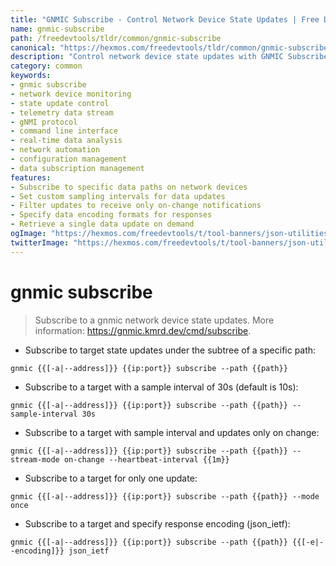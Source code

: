 ```yaml
---
title: "GNMIC Subscribe - Control Network Device State Updates | Free DevTools"
name: gnmic-subscribe
path: /freedevtools/tldr/common/gnmic-subscribe
canonical: "https://hexmos.com/freedevtools/tldr/common/gnmic-subscribe/"
description: "Control network device state updates with GNMIC Subscribe. Monitor real-time data streams and manage subscriptions using command line. Free online tool, no registration required."
category: common
keywords:
- gnmic subscribe
- network device monitoring
- state update control
- telemetry data stream
- gNMI protocol
- command line interface
- real-time data analysis
- network automation
- configuration management
- data subscription management
features:
- Subscribe to specific data paths on network devices
- Set custom sampling intervals for data updates
- Filter updates to receive only on-change notifications
- Specify data encoding formats for responses
- Retrieve a single data update on demand
ogImage: "https://hexmos.com/freedevtools/t/tool-banners/json-utilities-banner.png"
twitterImage: "https://hexmos.com/freedevtools/t/tool-banners/json-utilities-banner.png"
---
```


# gnmic subscribe

> Subscribe to a gnmic network device state updates.
> More information: <https://gnmic.kmrd.dev/cmd/subscribe>.

- Subscribe to target state updates under the subtree of a specific path:

`gnmic {{[-a|--address]}} {{ip:port}} subscribe --path {{path}}`

- Subscribe to a target with a sample interval of 30s (default is 10s):

`gnmic {{[-a|--address]}} {{ip:port}} subscribe --path {{path}} --sample-interval 30s`

- Subscribe to a target with sample interval and updates only on change:

`gnmic {{[-a|--address]}} {{ip:port}} subscribe --path {{path}} --stream-mode on-change --heartbeat-interval {{1m}}`

- Subscribe to a target for only one update:

`gnmic {{[-a|--address]}} {{ip:port}} subscribe --path {{path}} --mode once`

- Subscribe to a target and specify response encoding (json_ietf):

`gnmic {{[-a|--address]}} {{ip:port}} subscribe --path {{path}} {{[-e|--encoding]}} json_ietf`
